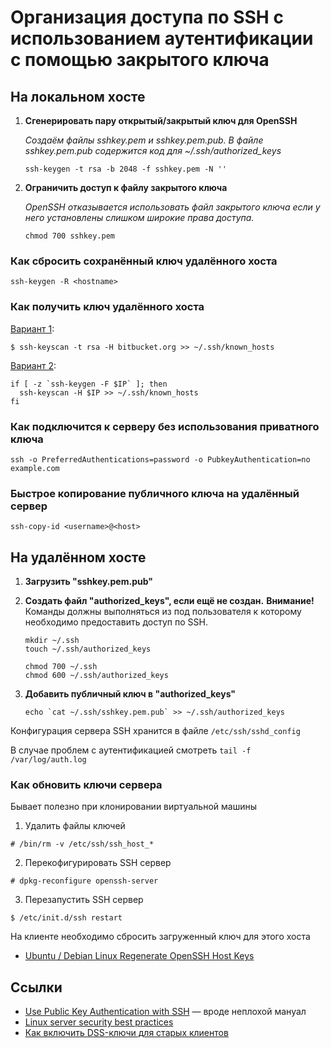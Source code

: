 # Организация доступа по SSH с использованием аутентификации с помощью закрытого ключа


## На локальном хосте 

1. **Сгенерировать пару открытый/закрытый ключ для OpenSSH**

	*Cоздаём файлы sshkey.pem и sshkey.pem.pub. В файле sshkey.pem.pub содержится код для ~/.ssh/authorized_keys*

	```shell
	ssh-keygen -t rsa -b 2048 -f sshkey.pem -N ''
	```

2. **Ограничить доступ к файлу закрытого ключа**

	*OpenSSH отказывается использовать файл закрытого ключа если у него установлены слишком широкие права доступа.*

	```shell
	chmod 700 sshkey.pem
	```


### Как сбросить сохранённый ключ удалённого хоста

```
ssh-keygen -R <hostname>
```


### Как получить ключ удалённого хоста


[Вариант 1](https://superuser.com/a/1111974):

```shell
$ ssh-keyscan -t rsa -H bitbucket.org >> ~/.ssh/known_hosts
```


[Вариант 2](https://stackoverflow.com/a/25020638):

```shell
if [ -z `ssh-keygen -F $IP` ]; then
  ssh-keyscan -H $IP >> ~/.ssh/known_hosts
fi
```


### Как подключится к серверу без использования приватного ключа

```
ssh -o PreferredAuthentications=password -o PubkeyAuthentication=no example.com
```

### Быстрое копирование публичного ключа на удалённый сервер

```
ssh-copy-id <username>@<host>
```



## На удалённом хосте

1. **Загрузить "sshkey.pem.pub"**
2. **Создать файл "authorized_keys", если ещё не создан.**
	**Внимание!** Команды должны выполняться из под пользователя к которому необходимо предоставить доступ по SSH.
	
	```shell
	mkdir ~/.ssh
	touch ~/.ssh/authorized_keys
	
	chmod 700 ~/.ssh
	chmod 600 ~/.ssh/authorized_keys
	```
3. **Добавить публичный ключ в "authorized_keys"**

	```shell
	echo `cat ~/.ssh/sshkey.pem.pub` >> ~/.ssh/authorized_keys
	```

Конфигурация сервера SSH хранится в файле `/etc/ssh/sshd_config`

В случае проблем с аутентификацией смотреть `tail -f /var/log/auth.log`


### Как обновить ключи сервера

Бывает полезно при клонировании виртуальной машины


1. Удалить файлы ключей

```
# /bin/rm -v /etc/ssh/ssh_host_*
```
2. Перекофигурировать SSH сервер

```
# dpkg-reconfigure openssh-server
```
3. Перезапустить SSH сервер
```
$ /etc/init.d/ssh restart
```


На клиенте необходимо сбросить загруженный ключ для этого хоста


* [Ubuntu / Debian Linux Regenerate OpenSSH Host Keys](https://www.cyberciti.biz/faq/howto-regenerate-openssh-host-keys/)


## Ссылки

* [Use Public Key Authentication with SSH](https://www.linode.com/docs/security/use-public-key-authentication-with-ssh) &mdash; вроде неплохой мануал
* [Linux server security best practices](https://support.rackspace.com/how-to/linux-server-security-best-practices/)
* [Как включить DSS-ключи для старых клиентов](https://www.gentoo.org/support/news-items/2015-08-13-openssh-weak-keys.html)
